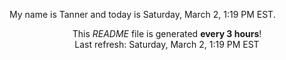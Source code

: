 My name is Tanner and today is Saturday, March 2, 1:19 PM EST.

<p align="center">This <i>README</i> file is generated <b>every 3 hours</b>!</br>Last refresh: Saturday, March 2, 1:19 PM EST<br /></p>
